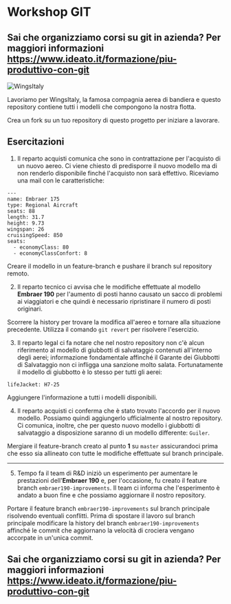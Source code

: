 # Workshop GIT

## Sai che organizziamo corsi su git in azienda? Per maggiori informazioni https://www.ideato.it/formazione/piu-produttivo-con-git

![WingsItaly](https://image.ibb.co/hHRHPn/wingsitaly.jpg)

Lavoriamo per WingsItaly, la famosa compagnia aerea di bandiera e questo repository
contiene tutti i modelli che compongono la nostra flotta.

Crea un fork su un tuo repository di questo progetto per iniziare a lavorare.

## Esercitazioni

1. Il reparto acquisti comunica che sono in contrattazione per l'acquisto di un nuovo aereo.
Ci viene chiesto di predisporre il nuovo modello ma di non renderlo disponibile finché
l'acquisto non sarà effettivo. Riceviamo una mail con le caratteristiche:

```
---
name: Embraer 175
type: Regional Aircraft
seats: 88
length: 31.7
height: 9.73
wingspan: 26
cruisingSpeed: 850
seats:
  - economyClass: 80
  - economyClassConfort: 8
```

Creare il modello in un feature-branch e pushare il branch sul repository remoto.

2. Il reparto tecnico ci avvisa che le modifiche effettuate al modello **Embraer 190**
per l'aumento di posti hanno causato un sacco di problemi ai viaggiatori e che quindi
è necessario ripristinare il numero di posti originari.

Scorrere la history per trovare la modifica all'aereo e tornare alla situazione precedente.
Utilizza il comando `git revert` per risolvere l'esercizio.

3. Il reparto legal ci fa notare che nel nostro repository non c'è alcun riferimento
al modello di giubbotti di salvataggio contenuti all'interno degli aerei; informazione
fondamentale affinché il Garante dei Giubbotti di Salvataggio non ci infligga una sanzione molto salata.
Fortunatamente il modello di giubbotto è lo stesso per tutti gli aerei:

```
lifeJacket: H7-25
```

Aggiungere l'informazione a tutti i modelli disponibili.

4. Il reparto acquisti ci conferma che è stato trovato l'accordo per il nuovo modello.
Possiamo quindi aggiungerlo ufficialmente al nostro repository. Ci comunica, inoltre,
che per questo nuovo modello i giubbotti di salvataggio a disposizione saranno
di un modello differente: `Guiler`.

Mergiare il feature-branch creato al punto **1** su `master` assicurandoci prima che
esso sia allineato con tutte le modifiche effettuate sul branch principale.

------

5. Tempo fa il team di R&D iniziò un esperimento per aumentare le prestazioni dell'**Embraer 190**
e, per l'occasione, fu creato il feature branch `embraer190-improvements`. Il team ci
informa che l'esperimento è andato a buon fine e che possiamo aggiornare il nostro repository.

Portare il feature branch `embraer190-improvements` sul branch principale risolvendo
eventuali conflitti. Prima di spostare il lavoro sul branch principale modificare la history
del branch `embraer190-improvements` affinché le commit che aggiornano la velocità di crociera 
vengano accorpate in un'unica commit.

## Sai che organizziamo corsi su git in azienda? Per maggiori informazioni https://www.ideato.it/formazione/piu-produttivo-con-git
